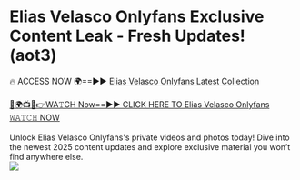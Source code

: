 # Elias Velasco Onlyfans Exclusive Content Leak - Fresh Updates! (aot3)

🔥 ACCESS NOW 🌍==►► <a href="https://tinyurl.com/kvy9nzfs" rel="nofollow">Elias Velasco Onlyfans Latest Collection</a>
<br><br>
[🔴🌍📺📱👉WA𝚃CH Now==►► CLICK HERE TO Elias Velasco Onlyfans 𝚆𝙰𝚃𝙲𝙷 NOW](https://tinyurl.com/kvy9nzfs)
<br><br>
Unlock Elias Velasco Onlyfans's private videos and photos today! Dive into the newest 2025 content updates and explore exclusive material you won’t find anywhere else.
<br>
<a href="https://tinyurl.com/kvy9nzfs" rel="nofollow" data-target="animated-image.originalLink"><img src="https://camo.githubusercontent.com/8a4f000d20f83aca3bf7ec5f350d767afa0574a8a352519fd8cfa583a6f93a33/68747470733a2f2f692e696d6775722e636f6d2f644a486b345a712e676966" data-canonical-src="https://i.imgur.com/dJHk4Zq.gif" style="max-width: 100%; display: inline-block;" data-target="animated-image.originalImage"></a>
<br>
